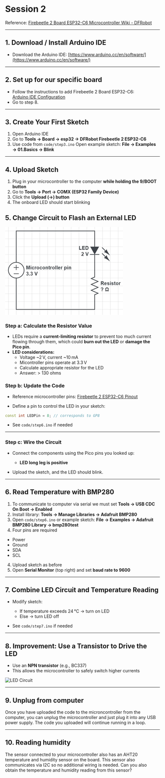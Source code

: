 # Session 2

Reference: [Firebeetle 2 Board ESP32-C6 Microcontroller Wiki - DFRobot](https://wiki.dfrobot.com/SKU_DFR1075_FireBeetle_2_Board_ESP32_C6)

---

## 1. Download / Install Arduino IDE
- Download the Arduino IDE: [https://www.arduino.cc/en/software/](https://www.arduino.cc/en/software/)  

---

## 2. Set up for our specific board
- Follow the instructions to add Firebeetle 2 Board ESP32-C6:  
  [Arduino IDE Configuration](https://wiki.dfrobot.com/SKU_DFR1075_FireBeetle_2_Board_ESP32_C6#Arduino%20IDE%20Configuration)
- Go to step 8.

---

## 3. Create Your First Sketch
1. Open Arduino IDE  
2. Go to **Tools → Board → esp32 → DFRobot Firebeetle 2 ESP32-C6**  
3. Use code from ```code/step3.ino``` Open example sketch: **File → Examples → 01.Basics → Blink**

---

## 4. Upload Sketch
1. Plug in your microcontroller to the computer **while holding the 9/BOOT button**  
2. Go to **Tools → Port → COMX (ESP32 Family Device)**  
3. Click the **Upload (→) button**  
4. The onboard LED should start blinking

## 5. Change Circuit to Flash an External LED

![LED Circuit](circuits/circuit1.jpg)

### Step a: Calculate the Resistor Value
- LEDs require a **current-limiting resistor** to prevent too much current flowing through them, which could **burn out the LED** or **damage the Pico pin**.  
- **LED considerations:**  
  - Voltage ~2 V, current ~10 mA  
  - Micontroller pins operate at 3.3 V  
  - Calculate appropriate resistor for the LED
  - Answer: > 130 ohms

### Step b: Update the Code

- Reference microcontroller pins: [Firebeetle 2 ESP32-C6 Pinout](https://wiki.dfrobot.com/SKU_DFR1075_FireBeetle_2_Board_ESP32_C6#Pin%20Diagram)  

- Define a pin to control the LED in your sketch:  
```cpp
const int LEDPin = 8; // corresponds to GP8
````
- See ```code/step6.ino``` if needed

---

### Step c: Wire the Circuit

* Connect the components using the Pico pins you looked up:

  * **LED long leg is positive**

* Upload the sketch, and the LED should blink.

---

## 6. Read Temperature with BMP280

1. To communicate to computer via serial we must set **Tools → USB CDC On Boot → Enabled**
2. Install library: **Tools → Manage Libraries → Adafruit BMP280**
2. Open ```code/step6.ino``` or example sketch: **File → Examples → Adafruit BMP280 Library → bmp280test**
3. Four pins are required
  - Power
  - Ground
  - SDA
  - SCL  
4. Upload sketch as before
5. Open **Serial Monitor** (top right) and set **baud rate to 9600**

---

## 7. Combine LED Circuit and Temperature Reading

* Modify sketch:

  * If temperature exceeds 24 °C → turn on LED
  * Else → turn LED off
* See ```code/step7.ino``` if needed

---

## 8. Improvement: Use a Transistor to Drive the LED

* Use an **NPN transistor** (e.g., BC337)
* This allows the microcontroller to safely switch higher currents

![LED Circuit](circuits/circuit2.jpg)

---

## 9. Unplug from computer

Once you have uploaded the code to the microncontroller from the computer, you can unplug the microcontroller and just plug it into any USB power supply. The code you uploaded will continue running in a loop.

---

## 10. Reading humidity

The sensor connected to your microcontroller also has an AHT20 temperature and humidity sensor on the board. This sensor also communicates via I2C so no additional wiring is needed. Can you also obtain the temperature and humidity reading from this sensor?